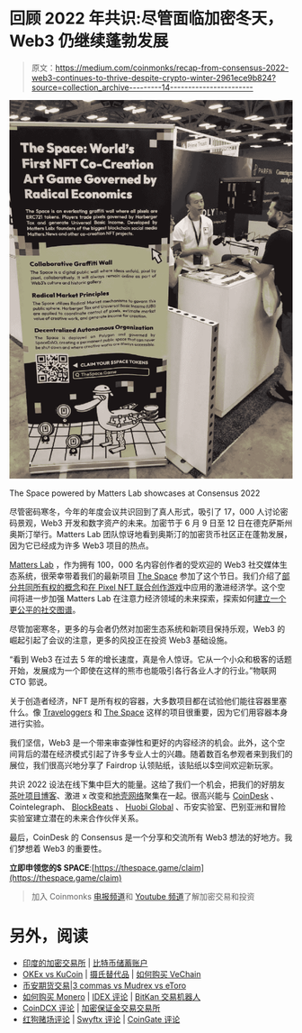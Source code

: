 # 回顾 2022 年共识:尽管面临加密冬天，Web3 仍继续蓬勃发展

> 原文：<https://medium.com/coinmonks/recap-from-consensus-2022-web3-continues-to-thrive-despite-crypto-winter-2961ece9b824?source=collection_archive---------14----------------------->

![](img/23b8ee532a3658064f03d2f71f4ccb42.png)

The Space powered by Matters Lab showcases at Consensus 2022

尽管密码寒冬，今年的年度会议共识回到了真人形式，吸引了 17，000 人讨论密码景观，Web3 开发和数字资产的未来。加密节于 6 月 9 日至 12 日在德克萨斯州奥斯汀举行。Matters Lab 团队惊讶地看到奥斯汀的加密货币社区正在蓬勃发展，因为它已经成为许多 Web3 项目的热点。

[Matters Lab](http://matters-lab.io) ，作为拥有 100，000 名内容创作者的受欢迎的 Web3 社交媒体生态系统，很荣幸带着我们的最新项目 [The Space](http://thespace.game) 参加了这个节日。我们介绍了[部分共同所有权的概念](/geekculture/radical-markets-blockchain-monopoly-how-a-draw-to-earn-game-imagines-the-redistribution-of-ba3fa361cefc)和[在 Pixel NFT 联合创作游戏](https://matterslab.medium.com/radical-markets-can-work-on-blockchain-our-web3-experiment-the-space-shows-how-1b5d49b91d27)中应用的激进经济学。这个空间将进一步加强 Matters Lab 在注意力经济领域的未来探索，探索如何[建立一个更公平的社交图谱](https://matters.news/@guo/217736-designing-ownership-for-collaborative-content-bafyreiao4n6qzzxa6ccovypipytz52lvkam3tfz55saj7d2hef4bqtlac4)。

尽管加密寒冬，更多的与会者仍然对加密生态系统和新项目保持乐观，Web3 的崛起引起了会议的注意，更多的风投正在投资 Web3 基础设施。

“看到 Web3 在过去 5 年的增长速度，真是令人惊讶。它从一个小众和极客的话题开始，发展成为一个即使在这样的熊市也能吸引各行各业人才的行业。”物联网 CTO 郭说。

关于创造者经济，NFT 是所有权的容器，大多数项目都在试验他们能往容器里塞什么。像 [Traveloggers](https://traveloggers.matters.news/) 和 [The Space](https://wiki.thespace.game/introduction-to-the-space) 这样的项目很重要，因为它们用容器本身进行实验。

我们坚信，Web3 是一个带来审查弹性和更好的内容经济的机会。此外，这个空间背后的潜在经济模式引起了许多专业人士的兴趣。随着数百名参观者来到我们的展位，我们很高兴地分享了 Fairdrop 认领贴纸，该贴纸以$空间欢迎新玩家。

共识 2022 设法在线下集中巨大的能量。这给了我们一个机会，把我们的好朋友[茶叶项目博客](https://medium.com/u/f0e5d77ac295?source=post_page-----2961ece9b824--------------------------------)、激进 x 改变和[地壳网络](https://medium.com/u/f5f406454044?source=post_page-----2961ece9b824--------------------------------)聚集在一起。很高兴能与 [CoinDesk](https://medium.com/u/f2fa6f2d51a6?source=post_page-----2961ece9b824--------------------------------) 、Cointelegraph、 [BlockBeats](https://medium.com/u/590e1454b701?source=post_page-----2961ece9b824--------------------------------) 、 [Huobi Global](https://medium.com/u/65d3e2271234?source=post_page-----2961ece9b824--------------------------------) 、币安实验室、巴别亚洲和冒险实验室建立潜在的未来合作伙伴关系。

最后，CoinDesk 的 Consensus 是一个分享和交流所有 Web3 想法的好地方。我们梦想着 Web3 的重要性。

**立即申领您的$ SPACE**:[https://thespace.game/claim](https://thespace.game/claim)

> 加入 Coinmonks [电报频道](https://t.me/coincodecap)和 [Youtube 频道](https://www.youtube.com/c/coinmonks/videos)了解加密交易和投资

# 另外，阅读

*   [印度的加密交易所](/coinmonks/bitcoin-exchange-in-india-7f1fe79715c9) | [比特币储蓄账户](/coinmonks/bitcoin-savings-account-e65b13f92451)
*   [OKEx vs KuCoin](https://coincodecap.com/okex-kucoin) | [摄氏替代品](https://coincodecap.com/celsius-alternatives) | [如何购买 VeChain](https://coincodecap.com/buy-vechain)
*   [币安期货交易](https://coincodecap.com/binance-futures-trading)|[3 commas vs Mudrex vs eToro](https://coincodecap.com/mudrex-3commas-etoro)
*   [如何购买 Monero](https://coincodecap.com/buy-monero) | [IDEX 评论](https://coincodecap.com/idex-review) | [BitKan 交易机器人](https://coincodecap.com/bitkan-trading-bot)
*   [CoinDCX 评论](/coinmonks/coindcx-review-8444db3621a2) | [加密保证金交易交易所](https://coincodecap.com/crypto-margin-trading-exchanges)
*   [红狗赌场评论](https://coincodecap.com/red-dog-casino-review) | [Swyftx 评论](https://coincodecap.com/swyftx-review) | [CoinGate 评论](https://coincodecap.com/coingate-review)